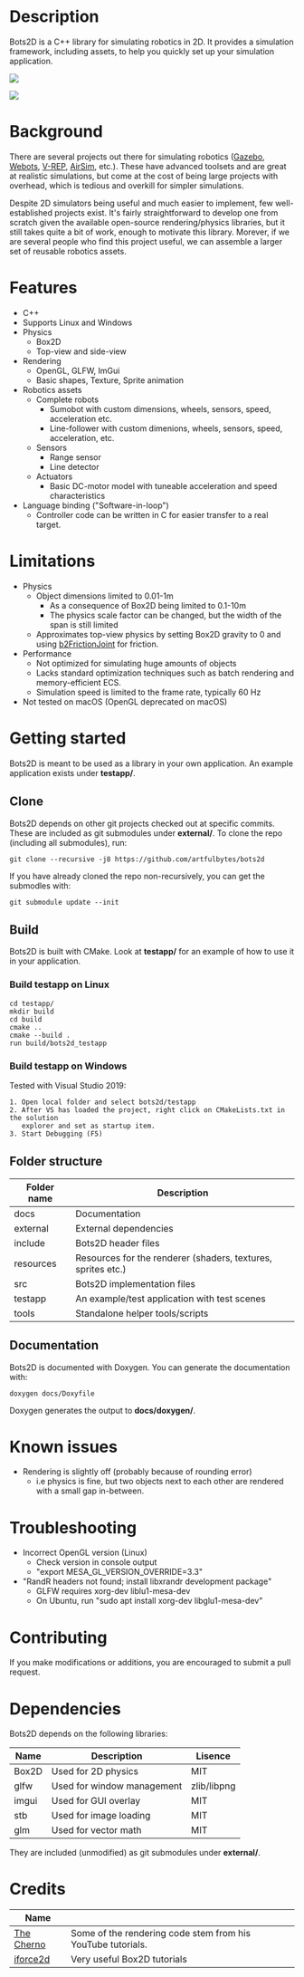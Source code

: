 # Description
Bots2D is a C++ library for simulating robotics in 2D. It provides a simulation
framework, including assets, to help you quickly set up your simulation application.

![](docs/images/feature_sumobot.gif)

![](docs/images/feature_line_follower.png)

# Background
There are several projects out there for simulating robotics ([Gazebo](http://gazebosim.org/),
[Webots](https://cyberbotics.com/), [V-REP](https://www.coppeliarobotics.com/),
[AirSim](https://github.com/microsoft/AirSim), etc.). These have advanced toolsets and are
great at realistic simulations, but come at the cost of being large projects with overhead,
which is tedious and overkill for simpler simulations.

Despite 2D simulators being useful and much easier to implement, few
well-established projects exist. It's fairly straightforward to develop
one from scratch given the available open-source rendering/physics libraries,
but it still takes quite a bit of work, enough to motivate this library.
Morever, if we are several people who find this project useful, we
can assemble a larger set of reusable robotics assets.

# Features
* C++
* Supports Linux and Windows
* Physics
    - Box2D
    - Top-view and side-view
* Rendering
    - OpenGL, GLFW, ImGui
    - Basic shapes, Texture, Sprite animation
* Robotics assets
    - Complete robots
        + Sumobot with custom dimensions, wheels, sensors, speed, acceleration etc.
        + Line-follower with custom dimenions, wheels, sensors, speed, acceleration, etc.
    - Sensors
        + Range sensor
        + Line detector
    - Actuators
        + Basic DC-motor model with tuneable acceleration and speed characteristics
* Language binding ("Software-in-loop")
    - Controller code can be written in C for easier transfer to a real target.

# Limitations
* Physics
    - Object dimensions limited to 0.01-1m
        + As a consequence of Box2D being limited to 0.1-10m
        + The physics scale factor can be changed, but the width of the span is still limited
    - Approximates top-view physics by setting Box2D gravity to 0 and
      using [b2FrictionJoint](https://box2d.org/documentation/classb2_friction_joint.html) for friction.
* Performance
    - Not optimized for simulating huge amounts of objects
    - Lacks standard optimization techniques such as batch rendering and memory-efficient ECS.
    - Simulation speed is limited to the frame rate, typically 60 Hz
* Not tested on macOS (OpenGL deprecated on macOS)

# Getting started
Bots2D is meant to be used as a library in your own application.
An example application exists under **testapp/**.

## Clone
Bots2D depends on other git projects checked out at specific commits. These
are included as git submodules under **external/**. To clone the repo (including all
submodules), run:

```
git clone --recursive -j8 https://github.com/artfulbytes/bots2d
```

If you have already cloned the repo non-recursively, you can get the submodles with:

```
git submodule update --init
```

## Build
Bots2D is built with CMake. Look at **testapp/** for an example of how to use it
in your application.

### Build testapp on Linux

```
cd testapp/
mkdir build
cd build
cmake ..
cmake --build .
run build/bots2d_testapp
```

### Build testapp on Windows
Tested with Visual Studio 2019:

```
1. Open local folder and select bots2d/testapp
2. After VS has loaded the project, right click on CMakeLists.txt in the solution
   explorer and set as startup item.
3. Start Debugging (F5)
```

## Folder structure
| Folder name | Description                                                  |
| ------------| -------------------------------------------------------------|
| docs        | Documentation                                                |
| external    | External dependencies                                        |
| include     | Bots2D header files                                          |
| resources   | Resources for the renderer (shaders, textures, sprites etc.) |
| src         | Bots2D implementation files                                  |
| testapp     | An example/test application with test scenes                 |
| tools       | Standalone helper tools/scripts                              |

## Documentation
Bots2D is documented with Doxygen. You can generate the documentation with:

```
doxygen docs/Doxyfile
```

Doxygen generates the output to **docs/doxygen/**.

# Known issues
* Rendering is slightly off (probably because of rounding error)
    - i.e physics is fine, but two objects next to each other are rendered with
      a small gap in-between.

# Troubleshooting
* Incorrect OpenGL version (Linux)
    - Check version in console output
    - "export MESA_GL_VERSION_OVERRIDE=3.3"
* "RandR headers not found; install libxrandr development package"
    - GLFW requires xorg-dev liblu1-mesa-dev
    - On Ubuntu, run "sudo apt install xorg-dev libglu1-mesa-dev"

# Contributing
If you make modifications or additions, you are encouraged to submit a pull
request.

# Dependencies
Bots2D depends on the following libraries:

| Name  | Description                     | Lisence     |
| ------| --------------------------------| ------------|
| Box2D | Used for 2D physics          | MIT         |
| glfw  | Used for window management   | zlib/libpng |
| imgui | Used for GUI overlay         | MIT         |
| stb   | Used for image loading       | MIT         |
| glm   | Used for vector math | MIT         |

They are included (unmodified) as git submodules under **external/**.

# Credits
| Name | |
| ---- | ---- |
| [The Cherno](https://www.youtube.com/channel/UCQ-W1KE9EYfdxhL6S4twUNw) | Some of the rendering code stem from his YouTube tutorials. |
| [iforce2d](https://www.iforce2d.net/) | Very useful Box2D tutorials |
